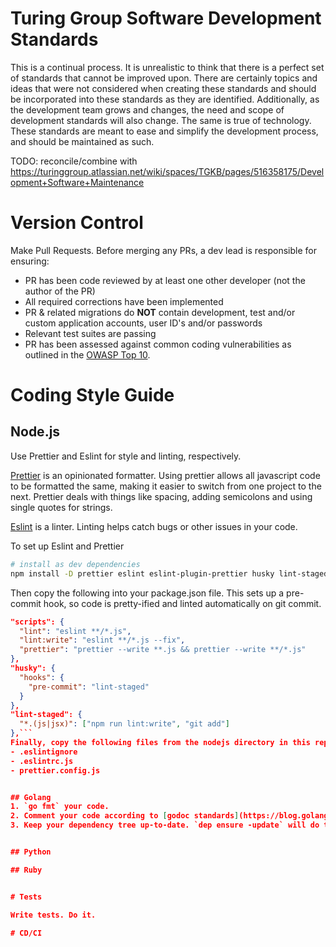 # Turing Group Software Development Standards

This is a continual process. It is unrealistic to think that there is a perfect set of standards that cannot be improved upon. There are certainly topics and ideas that were not considered when creating these standards and should be incorporated into these standards as they are identified. Additionally, as the development team grows and changes, the need and scope of development standards will also change. The same is true of technology. These standards are meant to ease and simplify the development process, and should be maintained as such.

TODO: reconcile/combine with https://turinggroup.atlassian.net/wiki/spaces/TGKB/pages/516358175/Development+Software+Maintenance

# Version Control

Make Pull Requests. Before merging any PRs, a dev lead is responsible for ensuring:
  * PR has been code reviewed by at least one other developer (not the author of the PR)
  * All required corrections have been implemented
  * PR & related migrations do **NOT** contain development, test and/or custom application accounts, user ID's and/or passwords
  * Relevant test suites are passing
  * PR has been assessed against common coding vulnerabilities as outlined in the [OWASP Top 10](https://www.owasp.org/index.php/Top_10_2013-Top_10).



# Coding Style Guide

## Node.js

Use Prettier and Eslint for style and linting, respectively.

[Prettier](https://prettier.io/) is an opinionated formatter. Using prettier allows all javascript code to be formatted the same, making it easier to switch from one project to the next. Prettier deals with things like spacing, adding semicolons and using single quotes for strings.

[Eslint](https://eslint.org/docs/rules/) is a linter. Linting helps catch bugs or other issues in your code.

To set up Eslint and Prettier
```bash
# install as dev dependencies
npm install -D prettier eslint eslint-plugin-prettier husky lint-staged
```
Then copy the following into your package.json file. This sets up a pre-commit hook, so code is pretty-ified and linted automatically on git commit.
```json
"scripts": {
  "lint": "eslint **/*.js",
  "lint:write": "eslint **/*.js --fix",
  "prettier": "prettier --write **.js && prettier --write **/*.js"
},
"husky": {
  "hooks": {
    "pre-commit": "lint-staged"
  }
},
"lint-staged": {
  "*.(js|jsx)": ["npm run lint:write", "git add"]
},```
Finally, copy the following files from the nodejs directory in this repository into the root directory of your new project:
- .eslintignore
- .eslintrc.js
- prettier.config.js


## Golang
1. `go fmt` your code.
2. Comment your code according to [godoc standards](https://blog.golang.org/godoc-documenting-go-code).
3. Keep your dependency tree up-to-date. `dep ensure -update` will do this for you.


## Python

## Ruby


# Tests

Write tests. Do it.

# CD/CI
